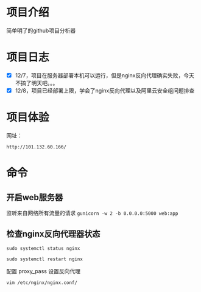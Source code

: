 # 项目介绍
简单明了的github项目分析器

# 项目日志
- [x] 12/7，项目在服务器部署本机可以运行，但是nginx反向代理确实失败，今天不搞了明天吧。。。
- [x] 12/8，项目已经部署上限，学会了nginx反向代理以及阿里云安全组问题排查

# 项目体验
网址：

```http://101.132.60.166/```


# 命令
## 开启web服务器

监听来自网络所有流量的请求
```gunicorn -w 2 -b 0.0.0.0:5000 web:app```

## 检查nginx反向代理器状态
```sudo systemctl status nginx```

```sudo systemctl restart nginx```

配置 proxy_pass 设置反向代理

```vim /etc/nginx/nginx.conf/```